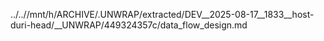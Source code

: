 ../..//mnt/h/ARCHIVE/.UNWRAP/extracted/DEV__2025-08-17__1833__host-duri-head/__UNWRAP/449324357c/data_flow_design.md